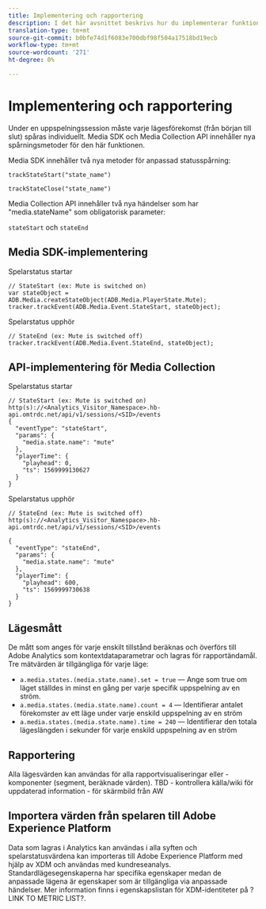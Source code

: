```yaml
---
title: Implementering och rapportering
description: I det här avsnittet beskrivs hur du implementerar funktionen för spårning av spelartillstånd, inklusive .
translation-type: tm+mt
source-git-commit: b0bfe74d1f6083e700dbf98f504a17518bd19ecb
workflow-type: tm+mt
source-wordcount: '271'
ht-degree: 0%

---
```



# Implementering och rapportering

Under en uppspelningssession måste varje lägesförekomst (från början till slut) spåras individuellt. Media SDK och Media Collection API innehåller nya spårningsmetoder för den här funktionen.

Media SDK innehåller två nya metoder för anpassad statusspårning:

`trackStateStart("state_name")`

`trackStateClose("state_name")`


Media Collection API innehåller två nya händelser som har &quot;media.stateName&quot; som obligatorisk parameter:

`stateStart` och `stateEnd`

## Media SDK-implementering

Spelarstatus startar

```
// StateStart (ex: Mute is switched on)
var stateObject = ADB.Media.createStateObject(ADB.Media.PlayerState.Mute);
tracker.trackEvent(ADB.Media.Event.StateStart, stateObject);
```

Spelarstatus upphör

```
// StateEnd (ex: Mute is switched off)
tracker.trackEvent(ADB.Media.Event.StateEnd, stateObject);
```


## API-implementering för Media Collection

Spelarstatus startar

```
// StateStart (ex: Mute is switched on)
http(s)://<Analytics_Visitor_Namespace>.hb-api.omtrdc.net/api/v1/sessions/<SID>/events
{
  "eventType": "stateStart",
  "params": {
    "media.state.name": "mute"
  },
  "playerTime": {
    "playhead": 0,
    "ts": 1569999130627
  }
}
```

Spelarstatus upphör

```
// StateEnd (ex: Mute is switched off)
http(s)://<Analytics_Visitor_Namespace>.hb-api.omtrdc.net/api/v1/sessions/<SID>/events

{
  "eventType": "stateEnd",
  "params": {
    "media.state.name": "mute"
  },
  "playerTime": {
    "playhead": 600,
    "ts": 1569999730638
  }
}
```

## Lägesmått

De mått som anges för varje enskilt tillstånd beräknas och överförs till Adobe Analytics som kontextdataparametrar och lagras för rapportändamål. Tre mätvärden är tillgängliga för varje läge:

* `a.media.states.(media.state.name).set = true` — Ange som true om läget ställdes in minst en gång per varje specifik uppspelning av en ström.
* `a.media.states.(media.state.name).count = 4` — Identifierar antalet förekomster av ett läge under varje enskild uppspelning av en ström
* `a.media.states.(media.state.name).time = 240` — Identifierar den totala lägeslängden i sekunder för varje enskild uppspelning av en ström

## Rapportering

Alla lägesvärden kan användas för alla rapportvisualiseringar eller -komponenter (segment, beräknade värden).
TBD - kontrollera källa/wiki för uppdaterad information - för skärmbild från AW

## Importera värden från spelaren till Adobe Experience Platform

Data som lagras i Analytics kan användas i alla syften och spelarstatusvärdena kan importeras till Adobe Experience Platform med hjälp av XDM och användas med kundreseanalys. Standardlägesegenskaperna har specifika egenskaper medan de anpassade lägena är egenskaper som är tillgängliga via anpassade händelser. Mer information finns i egenskapslistan för XDM-identiteter på ?LINK TO METRIC LIST?.
